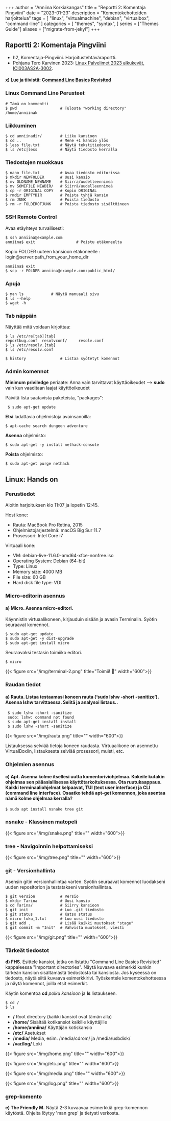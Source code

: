 +++
author = "Anniina Korkiakangas"
title = "Reportti 2: Komentaja Pingviini"
date = "2023-01-23"
description = "Komentokehotteiden harjoittelua"
tags = [
    "linux",
    "virtualmachine",
    "debian",
    "virtualbox",
    "command-line"
]
categories = [
    "themes",
    "syntax",
]
series = ["Themes Guide"]
aliases = ["migrate-from-jekyl"]
+++

## **Raportti 2: Komentaja Pingviini**
- h2, Komentaja-Pingviini. Harjoitustehtäväraportti.
- Pohjana Tero Karvinen 2023: [Linux Palvelimet 2023 alkukevät, ICI003AS2A-3002](https://terokarvinen.com/2023/linux-palvelimet-2023-alkukevat/).

#### **x) Lue ja tiivistä:** [Command Line Basics Revisited](https://terokarvinen.com/2020/command-line-basics-revisited/?fromSearch=command%20line%20basics%20revisited)

 ### **Linux Command Line Perusteet**

    # Tämä on kommentti
    $ pwd                   # Tulosta "working directory"                
    /home/anniinak                      

 ### **Liikkuminen**

    $ cd anniinadir/        # Liiku kansioon         
    $ cd ..                 # Mene +1 kansio ylös 
    $ less file.txt         # Näytä tekstitiedosto
    $ ls /etc|less          # Näytä tiedosto kerralla

 ### **Tiedostojen muokkaus**

    $ nano file.txt         # Avaa tiedosto editorissa
    $ mkdir NEWFOLDER       # Uusi kansio
    $ mv OLDNAME NEWNAME    # Siirrä/uudelleennimeä 
    $ mv SOMEFILE NEWDIR/   # Siirrä/uudelleennimeä 
    $ cp -r ORIGINAL COPY   # Kopio ORIGINAL
    $ rmdir EMPTYDIR        # Poista tyhjä kansio
    $ rm JUNK               # Poista tiedosto
    $ rm -r FOLDEROFJUNK    # Poista tiedosto sisältöineen

 ### **SSH Remote Control**
Avaa etäyhteys turvallisesti: 

    $ ssh anniina@example.com 
    anniina$ exit                  # Poistu etäkoneelta

Kopio FOLDER uuteen kansioon etäkoneelle : login@server:path_from_your_home_dir

    anniina$ exit
    $ scp -r FOLDER anniina@example.com:public_html/

### **Apuja**

    $ man ls            # Näytä manuaali sivu
    $ ls --help         
    $ wget -h           

### **Tab näppäin**
Näyttää mitä voidaan kirjoittaa: 

    $ ls /etc/re[tab][tab]
    reportbug.conf  resolvconf/     resolv.conf
    $ ls /etc/resolv.[tab]
    $ ls /etc/resolv.conf

    $ history               # Listaa syötetyt komennot

### **Admin komennot**
**Minimum priviledge** periaate: Anna vain tarvittavat käyttäoikeudet --> **sudo** vain kun vaaditaan laajat käyttöoikeudet

Päivitä lista saatavista paketeista, "packages":

     $ sudo apt-get update 

**Etsi** ladattavia ohjelmistoja avainsanoilla: 

    $ apt-cache search dungeon adventure
**Asenna** ohjelmisto:

    $ sudo apt-get -y install nethack-console
**Poista** ohjelmisto:

    $ sudo apt-get purge nethack


## **Linux: Hands on**
### **Perustiedot** 

Aloitin harjoituksen klo 11:07 ja lopetin 12:45.

Host kone:
- Rauta: MacBook Pro Retina, 2015
- Ohjelmistojärjestelmä: macOS Big Sur 11.7
- Prosessori: Intel Core i7

Virtuaali kone: 
- VM: debian-live-11.6.0-amd64-xfce-nonfree.iso
- Operating System: Debian (64-bit)
- Type: Linux
- Memory size: 4000 MB
- File size: 60 GB
- Hard disk file type: VDI


### **Micro-editorin asennus**

#### **a) Micro.** Asenna micro-editori.

Käynnistin virtuaalikoneen, kirjauduin sisään ja avasin Terminalin. Syötin seuraavat komennot.

    $ sudo apt-get update 
    $ sudo apt-get -y dist-upgrade
    $ sudo apt-get install micro

Seuraavaksi testasin toimiiko editori. 

    $ micro

{{< figure src="/img/terminal-2.png" title="Toimii! 🎉" width="600">}}

### **Raudan tiedot** 

#### **a) Rauta.**  Listaa testaamasi koneen rauta (‘sudo lshw -short -sanitize’). Asenna lshw tarvittaessa. Selitä ja analysoi listaus..

     $ sudo lshw -short -sanitize
     sudo: lshw: command not found
     $ sudo apt-get install install
     $ sudo lshw -short -sanitize

{{< figure src="/img/rauta.png" title="" width="600">}}

Listauksessa selviää tietoja koneen raudasta. Virtuaalikone on asennettu VirtualBoxiin, listauksesta selviää prosessori, muisti, etc.

### **Ohjelmien asennus**

#### **c) Apt.**  Asenna kolme itsellesi uutta komentoriviohjelmaa. Kokeile kutakin ohjelmaa sen pääasiallisessa käyttötarkoituksessa. Ota ruutukaappaus. Kaikki terminaaliohjelmat kelpaavat, TUI (text user interface) ja CLI (command line interface). Osaatko tehdä apt-get komennon, joka asentaa nämä kolme ohjelmaa kerralla?

    $ sudo apt install nsnake tree git

### **nsnake - Klassinen matopeli** 

{{< figure src="/img/snake.png" title="" width="600">}}

### **tree - Navigoinnin helpottamiseksi** 

{{< figure src="/img/tree.png" title="" width="600">}}

### **git - Versionhallinta**
Asensin gitin versionhallintaa varten. Syötin seuraavat komennot luodakseni uuden repositorion ja testatakseni versionhallintaa. 

    $ git version           # Versio
    $ mkdir Tarina          # Uusi kansio
    $ cd Tarina/            # Siirry kansioon
    $ git init              # Luo .git tiedosto
    $ git status            # Katso status
    $ micro luku_1.txt      # Luo uusi tiedosto
    $ git add .             # Lisää kaikki muutokset "stage"
    $ git commit -m "Init"  # Vahvista muutokset, viesti


{{< figure src="/img/git.png" title="" width="600">}}

### **Tärkeät tiedostot**
**d) FHS**. Esittele kansiot, jotka on listattu "Command Line Basics Revisited" kappaleessa "Important directories". Näytä kuvaava esimerkki kunkin tärkeän kansion sisältämästä tiedostosta tai kansiosta. Jos kyseessä on tiedosto, näytä siitä kuvaava esimerkkirivi. Työskentele komentokehotteessa ja näytä komennot, joilla etsit esimerkit.

Käytin komentoa **cd** *polku kansioon* ja **ls** listaukseen.  

    $ cd /
    $ ls



- **/** Root directory (kaikki kansiot ovat tämän alla)
- **/home/** Sisältää kotikansiot kaikille käyttäjille
- **/home/anniina/** Käyttäjän kotiskansio
- **/etc/** Asetukset
- **/media/** Media, esim. /media/cdrom/ ja /media/usbdisk/
- **/var/log/** Loki 


{{< figure src="/img/home.png" title="" width="600">}}

{{< figure src="/img/etc.png" title="" width="600">}}

{{< figure src="/img/media.png" title="" width="600">}}

{{< figure src="/img/log.png" title="" width="600">}}

### **grep-komento**

**e) The Friendly M.** Näytä 2-3 kuvaavaa esimerkkiä grep-komennon käytöstä. Ohjeita löytyy 'man grep' ja tietysti verkosta.
